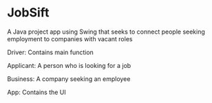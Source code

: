 # JobSift

A Java project app using Swing that seeks to connect people seeking employment to companies with vacant roles


Driver:
  Contains main function

Applicant:
  A person who is looking for a job

Business:
  A company seeking an employee

App:
  Contains the UI
